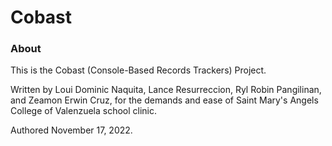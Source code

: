 # Cobast
### About
This is the Cobast (Console-Based Records Trackers) Project.

Written by Loui Dominic Naquita, Lance Resurreccion, Ryl Robin Pangilinan, and Zeamon Erwin Cruz, for the demands and ease of
Saint Mary's Angels College of Valenzuela school clinic.

Authored November 17, 2022.
